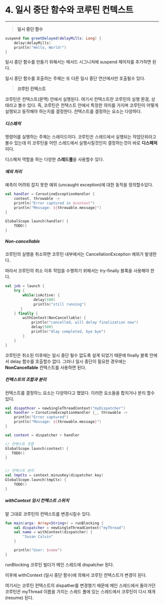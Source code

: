 # 4. 일시 중단 함수와 코루틴 컨텍스트

---

> **일시 중단 함수**

```kotlin
suspend fun greetDelayed(delayMills: Long) {
    delay(delayMills)
    println("Hello, World!")
}
```

일시 중단 함수를 만들기 위해서는 메서드 시그니처에 suspend 제어자를 추가하면 된다.

일시 중단 함수를 호출하는 주체는 또 다른 일시 중단 연산에서만 호출될수 있다.



> **코루틴 컨텍스트**



코루틴은 컨텍스트(문맥) 안에서 실행된다. 여기서 컨텍스트란 코루틴의 실행 환경, 상태라고 볼수 있다. 즉, 코루틴은 컨텍스트 안에서 특정한 의미를 가지며 코루틴이 어떻게 실행되고 동작해야 하는지를 결정한다. 컨텍스트를 결정하는 요소는 다양하다.



##### 디스패처

명령어를 실행하는 주체는 스레이드이다. 코루틴은 스레드에서 실행되는 작업단위라고 볼수 있는데 이 코루틴을 어떤 스레드에서 실행시킬것인지 결정하는것이 바로 **디스패처**이다.

디스패처 역할을 하는 다양한 **스레드풀**을 사용할수 있다.



##### 예외 처리

예측이 어려워 잡지 못한 예외 (uncaught exception)에 대한 동작을 정의할수있다.

```kotlin
val handler = CoroutineExceptionHandler {
    context, throwable -> 
    println("Error captured in $context")
    println("Message: ${throwable.message}")
}

GlobalScope.launch(handler) {
    TODO()
}
```

##### Non-cancellable

코루틴의 실행을 취소하면 코루틴 내부에서는 CancellationException 예외가 발생한다.

따라서 코루틴의 취소 이후 작업을 수행하기 위해서는 try-finally 블록을 사용해야 한다.



```kotlin
val job = launch {
    try {
        while(isActive) {
             delay(500)
             println("still running")
       } 
    } finally {
        withContext(NonCancellable) {
            println("cancelled, will delay finalization now")
            delay(500)
            println("dlay completed, bye bye")
        }
    }
}
```

코루틴은 취소된 이후에는 일시 중단 될수 없도록 설계 되었기 때문에 finally 블록 안에서 delay 함수를 호출할수 없다. 그러나 일시 중단이 필요한 경우에는 **NonCancellable** 컨텍스트를 사용하면 된다.



##### 컨텍스트의 조합과 분리

컨텍스트를 결정하느 요소는 다양하다고 했었다. 이러한 요소들을 합치거나 분리 할수 있다.

```kotlin
val dispathcer = newSingleThreadContext("myDispatcher")
val handler = CoroutineExceptionHandler {_, throwable ->
    println("Error captured")
    println("Message: ${throwable.message}")
}

val context = dispatcher + handler

// 컨텍스트 조합
GlobalScope.launch(context) {
   TODO()
}


// 컨텍스트 분리
val tmpCtx = context.minusKey(dispatcher.key)
GlobalScope.launch(tmpCtx) {
    TODO()
}
```

##### withContext 임시 컨텍스트 스위치

말 그대로 코루틴의 컨텍스트를 변경시킬수 있다.

```kotlin
fun main(args: Array<String>) = runBlocking {
    val dispatcher = newSingleThreadContext("myThread")
    val name = withContext(dispatcher) {
        "Susan Calvin"
    }

    println("User: $name")
}
```

runBlocking 코루틴 빌더가 메인 스레드에 dispatcher 된다.

이후에 withContext (일시 중단 함수)에 의해서 코루틴 컨텍스트가 변경이 된다.

여기서는 코루틴 컨텍스트의 dispather를 변경했기 때문에 메인 스레드에서 돌아가던 코루틴은 myThread 이름을 가지는 스레드 풀에 있는 스레드에서 코루틴이 다시 재개(resume) 된다.


